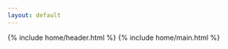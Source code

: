```yaml
---
layout: default
---
```


<div class="wrapper">
  {% include home/header.html %}
  {% include home/main.html %}
</div>
